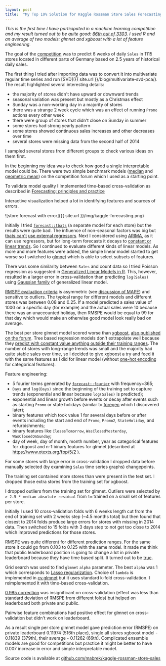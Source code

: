 ```yaml
---
layout: post
title:  "My Top 10% Solution for Kaggle Rossman Store Sales Forecasting Competition"
---
```


_This is the first time I have participated in a machine learning competition and my result turned out to be quite good: [66th out of 3303](https://www.kaggle.com/mabrek/results). I used R and an average of two models: glmnet and xgboost with a lot of feature engineering._

The goal of the [competition](https://www.kaggle.com/c/rossmann-store-sales) was to predict 6 weeks of daily `Sales` in 1115 stores located in different parts of Germany based on 2.5 years of historical daily sales.

The first thing I tried after importing data was to convert it into multivariate regular time series and run [SVD]({{ site.url }}/blog/multivariate-svd-pca/). The result highlighted several interesting details:

  * the majority of stores didn't have upward or downward trends
  * seasonal variation was present but mostly as a Christmas effect
  * Sunday was a non-working day in a  majority of stores
  * there was a strange 2 week cycle which was an effect of running `Promo` actions every other week
  * there were group of stores that didn't close on Sunday in summer
  * some stores had strong yearly pattern
  * some stores showed continuous sales increases and other decreases over time
  * several stores were missing data from the second  half of 2014

I sampled several stores from different groups to check various ideas on them first.

In the beginning my idea was to check how good a single interpretable model could be. There were two simple benchmark models ([median](https://www.kaggle.com/shearerp/rossmann-store-sales/interactive-sales-visualization) and [geometric mean](https://www.kaggle.com/shearerp/rossmann-store-sales/store-dayofweek-promo-0-13952)) on the competition forum which I used as a starting point.

To validate model quality I implemented time-based cross-validation as described in [Forecasting: principles and practice](https://www.otexts.org/fpp/2/5)

Interactive visualization helped a lot in identifying features and sources of errors.

![store forecast with error]({{ site.url }}/img/kaggle-forecasting.png)

Initially I tried [`forecast::tbats`](http://www.inside-r.org/packages/cran/forecast/docs/tbats) (a separate model for each store) but the results were quite bad. The influence of non-seasonal factors was big but [tbats can't](http://robjhyndman.com/hyndsight/tbats-with-regressors/) [use external regressors](http://robjhyndman.com/hyndsight/dailydata/). Next I considered using [ARIMA](http://www.inside-r.org/packages/cran/forecast/docs/auto.arima), as it can use regressors, but for long-term forecasts it decays to [constant or linear trends](https://www.otexts.org/fpp/8/5). So I continued to evaluate different kinds of linear models. As more and more features were added, the simple linear model started to get worse so I switched to [glmnet](http://www.inside-r.org/packages/cran/glmnet/docs/glmnet) which is able to select subsets of features.

There was some similarity between `Sales` and count data so I tried Poisson regression as suggested in [Generalized Linear Models in R](http://www.magesblog.com/2015/08/generalised-linear-models-in-r.html). This, however, resulted in a larger error in cross-validation than predicting `log(Sales)` using [Gaussian family](https://cran.r-project.org/web/packages/glmnet/vignettes/glmnet_beta.html#lin) of generalized linear model.

[RMSPE evaluation criteria](https://www.kaggle.com/c/rossmann-store-sales/details/evaluation) is asymmetric (see [discussion of MAPE](https://www.otexts.org/fpp/2/5)) and sensitive to outliers. The typical range for different models and different stores was between 0.08 and 0.25. If a model predicted a sales value of 1000 on a specific day (for example) and the actual sales were 10 because there was an unaccounted holiday,  then  RMSPE would be equal to 99 for that day which would  make an otherwise good model look really bad on average.

The best per store glmnet model scored worse than  [xgboost](https://github.com/dmlc/xgboost), [also published on the forum](https://www.kaggle.com/abhilashawasthi/rossmann-store-sales/xgb-rossmann/run/86608). Tree based regression models don't extrapolate well because they [predict with constant value anything outside their training ranges](https://www.kaggle.com/forums/f/15/kaggle-forum/t/6609/why-does-extrapolating-a-sine-curve-via-a-randomforest-gives-a-straight). The number of stores with long-range trends was small and the majority had quite stable sales over time, so I decided to give xgboost a try and feed it with the same features as I did for linear model (without [one-hot encoding](https://en.wikipedia.org/wiki/One-hot) for categorical features).

Feature engineering:

 - 5 fourier terms generated by [`forecast::fourier`](http://www.inside-r.org/packages/cran/forecast/docs/fourier) with frequency=365;
 - `Days` and `log(Days)` since the beginning of the training set to capture trends (exponential and linear because `log(Sales)` is predicted);
 - exponential and linear growth before events or decay after events such as starting `Promo` or state holidays (similar to [foregen](https://github.com/republicwireless-open/foregen) which I discovered later);
 - binary features which took value 1 for several days before or after events including the start and end of `Promo`, `Promo2`, `StateHoliday`, and refurbishments;
 - binary features like `ClosesTomorrow`, `WasClosedYesterday`, `WasClosedOnSunday`;
 - day of week, day of month, month number, year as categorical features for xbgoost and n-1 binary features for glmnet (described at https://www.otexts.org/fpp/5/2 ).

For some stores with large error in cross-validation I dropped data before manually selected (by examining `Sales` time series graphs) changepoints.

The training set contained more stores than were present in the test set. I dropped those extra stores from the training set for xgboost.

I dropped outliers from the training set for glmnet. Outliers were selected by `> 2.5 * median absolute residual` from `lm` trained on a small set of features per store.

Initially I used 10 cross-validation folds with 6 weeks length cut from the end of training set with 2 weeks step (~4.5 months total) but then found that closest to 2014 folds produce large errors for stores with missing in 2014 data. Then switched to 15 folds with 3 days step to not get too close to 2014 which improved predictions for those stores.

RMSPE was quite different for different prediction ranges. For the same store it could go from 0.103 to 0.125 with the same model. It made me think that public leaderboard position is going to change a lot in private leaderboard because they have time based split. It turned out to be [true](https://www.kaggle.com/c/rossmann-store-sales/forums/t/17898/leaderboard-shakeup).

Grid search was used to find `glmnet` `alpha` parameter. The best `alpha` was 1 which corresponds to [Lasso  regularization](https://en.wikipedia.org/wiki/Least_squares#Lasso_method). Choice of `lambda` is implemented in [cv.glmnet](http://www.inside-r.org/packages/cran/glmnet/docs/cv.glmnet) but it uses standard k-fold cross-validation. I reimplemented it with time-based cross-validation.

[0.985 correction](https://www.kaggle.com/c/rossmann-store-sales/forums/t/17601/correcting-log-sales-prediction-for-rmspe/99643#post99643) was insignificant on cross-validation (effect was less than standard deviation of RMSPE from different folds) but helped on leaderboard both private and public.

Pairwise feature combinations had positive effect for glmnet on cross-validation but didn't work on leaderboard.

As a result single per store glmnet model gave prediction error (RMSPE) on private leaderboard 0.11974 (516th place), single all stores xgboost model - 0.11839 (379th), their average - 0.11262 (66th). Complicated ensemble models are good for competitions but practice it might be better to have 0.007 increase in error and simple interpretable model.

Source code is available at [github.com/mabrek/kaggle-rossman-store-sales](https://github.com/mabrek/kaggle-rossman-store-sales)
